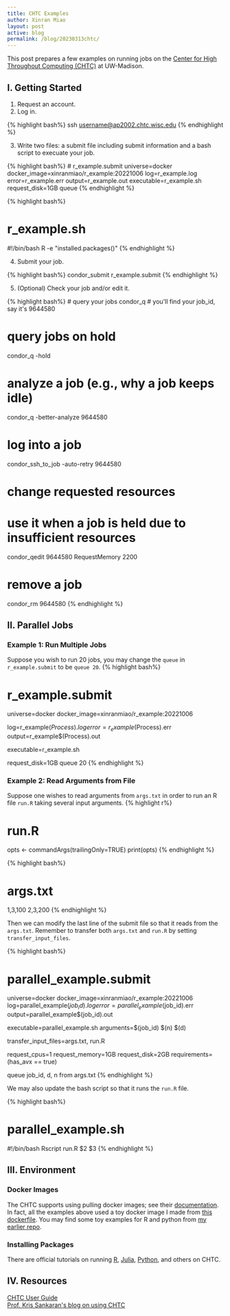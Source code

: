 ```yaml
---
title: CHTC Examples
author: Xinran Miao
layout: post
active: blog
permalink: /blog/20230313chtc/
---
```


This post prepares a few examples on running jobs on the [Center for High Throughout Computing (CHTC)](https://chtc.cs.wisc.edu) at UW-Madison.


## I. Getting Started
<ol start="1">
  <li> Request an account.</li>
  <li> Log in.</li>
</ol>

{% highlight bash%}
ssh username@ap2002.chtc.wisc.edu
{% endhighlight %}
 
 <ol start="3">
  <li>  Write two files: a submit file including submit information and a bash script to execuate your job.</li>
</ol>
{% highlight bash%}
# r_example.submit
universe=docker
docker_image=xinranmiao/r_example:20221006
log=r_example.log
error=r_example.err
output=r_example.out
executable=r_example.sh
request_disk=1GB
queue
{% endhighlight %}

{% highlight bash%}
# r_example.sh
#!/bin/bash
R -e "installed.packages()"
{% endhighlight %}

 <ol start="4">
  <li>  Submit your job.</li>
</ol>
{% highlight bash%}
condor_submit r_example.submit
{% endhighlight %}

 <ol start="5">
  <li>  (Optional) Check your job and/or edit it.</li>
</ol>
{% highlight bash%}
# query your jobs
condor_q
# you'll find your job_id, say it's 9644580 

# query jobs on hold
condor_q -hold

# analyze a job (e.g., why a job keeps idle)
condor_q -better-analyze 9644580 

# log into a job
condor_ssh_to_job -auto-retry 9644580 

# change requested resources
# use it when a job is held due to insufficient resources
condor_qedit 9644580 RequestMemory 2200

# remove a job
condor_rm 9644580 
{% endhighlight %}


## II. Parallel Jobs
### Example 1: Run Multiple Jobs
Suppose you wish to run 20 jobs, you may change the `queue` in `r_example.submit` to be `queue 20`.
{% highlight bash%}
# r_example.submit
universe=docker
docker_image=xinranmiao/r_example:20221006

log=r_example$(Process).log
error=r_example$(Process).err
output=r_example$(Process).out

executable=r_example.sh

request_disk=1GB
queue 20
{% endhighlight %}

### Example 2: Read Arguments from File
Suppose one wishes to read arguments from `args.txt` in order to run an R file `run.R` taking several input arguments.
{% highlight r%}
# run.R
opts <- commandArgs(trailingOnly=TRUE)
print(opts)
{% endhighlight %}

{% highlight bash%}
# args.txt
1,3,100
2,3,200
{% endhighlight %}

Then we can modify the last line of the submit file so that it reads from the `args.txt`. Remember to transfer both `args.txt` and `run.R` by setting `transfer_input_files`.

{% highlight bash%}
# parallel_example.submit
universe=docker
docker_image=xinranmiao/r_example:20221006
log=parallel_example$(job_id).log
error=parallel_example$(job_id).err
output=parallel_example$(job_id).out

executable=parallel_example.sh
arguments=$(job_id) $(n) $(d)

transfer_input_files=args.txt, run.R

request_cpus=1
request_memory=1GB
request_disk=2GB
requirements=(has_avx == true)

queue job_id, d, n from args.txt
{% endhighlight %}

We may also update the bash script so that it runs the `run.R` file.

{% highlight bash%}
# parallel_example.sh
#!/bin/bash
Rscript run.R $2 $3
{% endhighlight %}


## III. Environment
### Docker Images
The CHTC supports using pulling docker images; see their [documentation](https://chtc.cs.wisc.edu/uw-research-computing/docker-jobs.html). In fact, all the examples above used a toy docker image I made from [this dockerfile](https://github.com/XinranMiao/docker_chtc_example/blob/main/R_example/Dockerfile). You may find some toy examples for R and python from [my earlier repo](https://github.com/XinranMiao/docker_chtc_example).

### Installing Packages
There are official tutorials on running [R](https://chtc.cs.wisc.edu/uw-research-computing/r-jobs.html), [Julia](https://chtc.cs.wisc.edu/uw-research-computing/julia-jobs.html), [Python](https://chtc.cs.wisc.edu/uw-research-computing/python-jobs.html), and others on CHTC.

## IV. Resources

[CHTC User Guide](https://chtc.cs.wisc.edu/uw-research-computing/guides.html)<br>
[Prof. Kris Sankaran's blog on using CHTC](https://krisrs1128.github.io/info-uncertainty//posts/chtc-crash-course)

